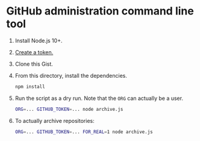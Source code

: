 # GitHub administration command line tool

1. Install Node.js 10+.
1. [Create a token.](https://github.com/settings/tokens/new?description=archive%20script&scopes=repo)
1. Clone this Gist.
1. From this directory, install the dependencies.

   ```sh
   npm install
   ```

1. Run the script as a dry run. Note that the `ORG` can actually be a user.

   ```sh
   ORG=... GITHUB_TOKEN=... node archive.js
   ```

1. To actually archive repositories:

   ```sh
   ORG=... GITHUB_TOKEN=... FOR_REAL=1 node archive.js
   ```
